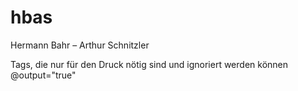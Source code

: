 # hbas
Hermann Bahr – Arthur Schnitzler

Tags, die nur für den Druck nötig sind und ignoriert werden können
<hyphenation/>
@output="true"
